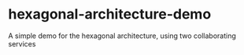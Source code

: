 # hexagonal-architecture-demo
A simple demo for the hexagonal architecture, using two collaborating services
